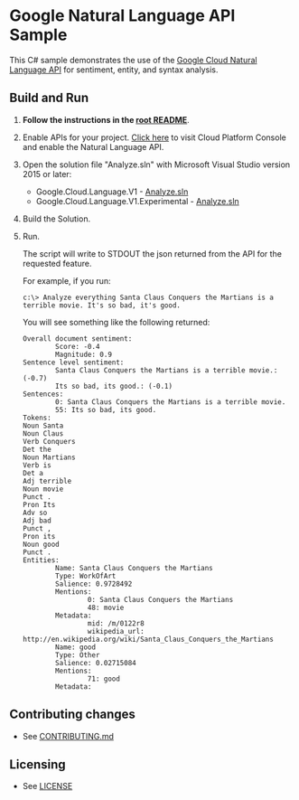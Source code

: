 # Google Natural Language API Sample

This C# sample demonstrates the use of the [Google Cloud Natural Language API][NL-Docs]
for sentiment, entity, and syntax analysis.

[NL-Docs]: https://cloud.google.com/natural-language/docs/

## Build and Run

1.  **Follow the instructions in the [root README](../../README.md)**.

4.  Enable APIs for your project.
    [Click here](https://console.cloud.google.com/flows/enableapi?apiid=language.googleapis.com&showconfirmation=true)
    to visit Cloud Platform Console and enable the Natural Language API.

6.  Open the solution file "Analyze.sln" with Microsoft Visual Studio version 2015 or later:
    * Google.Cloud.Language.V1 - [Analyze.sln](v1/Analyze/Analyze.sln)
    * Google.Cloud.Language.V1.Experimental - [Analyze.sln](v1Beta2/Analyze/Analyze.sln)

7.  Build the Solution.

8.  Run.

    The script will write to STDOUT the json returned from the API for the requested feature.
    
    For example, if you run:
    
    ```
    c:\> Analyze everything Santa Claus Conquers the Martians is a terrible movie. It's so bad, it's good.
    ```
    
    You will see something like the following returned:
    
    ```
    Overall document sentiment:
            Score: -0.4
            Magnitude: 0.9
    Sentence level sentiment:
            Santa Claus Conquers the Martians is a terrible movie.: (-0.7)
            Its so bad, its good.: (-0.1)
    Sentences:
            0: Santa Claus Conquers the Martians is a terrible movie.
            55: Its so bad, its good.
    Tokens:
    Noun Santa
    Noun Claus
    Verb Conquers
    Det the
    Noun Martians
    Verb is
    Det a
    Adj terrible
    Noun movie
    Punct .
    Pron Its
    Adv so
    Adj bad
    Punct ,
    Pron its
    Noun good
    Punct .
    Entities:
            Name: Santa Claus Conquers the Martians
            Type: WorkOfArt
            Salience: 0.9728492
            Mentions:
                    0: Santa Claus Conquers the Martians
                    48: movie
            Metadata:
                    mid: /m/0122r8
                    wikipedia_url: http://en.wikipedia.org/wiki/Santa_Claus_Conquers_the_Martians
            Name: good
            Type: Other
            Salience: 0.02715084
            Mentions:
                    71: good
            Metadata:
    ```

	
## Contributing changes

* See [CONTRIBUTING.md](../../CONTRIBUTING.md)

## Licensing

* See [LICENSE](../../LICENSE)
